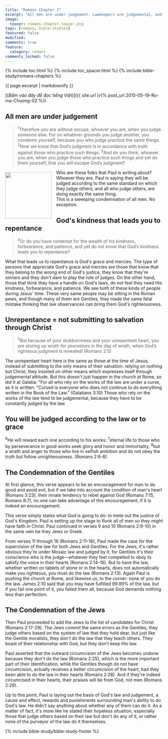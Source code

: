 ```yaml
---
title: "Romans Chapter 2"
excerpt: "All men are under judgement. Lawkeepers are judgemental, and they will be judged by the very law they uphold. God's kindness that leads you to repentance. Unrepentance = not submitting to salvation through Christ. All will be judged according to the law or to grace. All Gentiles who live under the moral law in their hearts are condemned. All Jews under Mosaic Law are condemned."
image: 
  teaser: romans-chapter-teaser.png
tags: [romans, bible-studies]
featured: false
modified:
comments: true
feature:
  category: romans
comments_locked: false
---
```


{% include toc.html %}
{% include toc_spacer.html %}
{% include bible-study/romans-chapters %}

{{ page.excerpt | markdownify }}

[(<em>Bấm vào đây để đọc tiếng Việt</em>)]({{ site.url }}{% post_url 2015-05-19-Ro-ma-Chuong-02 %})

## All men are under judgement

> <sup>1</sup>Therefore you are without excuse, whoever you are, when you judge someone else. For on whatever grounds you judge another, you condemn yourself, because you who judge practice the same things. <sup>2</sup>Now we know that Godʼs judgment is in accordance with truth against those who practice such things. <sup>3</sup>And do you think, whoever you are, when you judge those who practice such things and yet do them yourself, that you will escape Godʼs judgment?

<div>
<p>
<img alt src="{{ site.url }}/assets/images/no-condemnation.jpg" style="border: 0px none; margin: 7px 15px 0px 0px; max-width: 100%; height: 148px; padding: 0px; float: left;">
<p style="text-align: left;">Who are these folks that Paul is writing about? Whoever they are, Paul is saying they will be judged according to the same standard on which they judge others; and all who judge others, are doing exactly the same thing.<br /> This is a sweeping condemnation of all men. No exception.</p>
</p>
</div>

## God's kindness that leads you to repentance

> <sup>4</sup>Or do you have contempt for the wealth of his kindness, forbearance, and patience, and yet do not know that Godʼs kindness leads you to repentance?

<p style="text-align: left;">What that leads us to repentance is God's grace and mercies. The type of persons that appreciate God's grace and mercies are those that know that they belong to the wrong end of God's justice, they know that they're sinners and they don't dare to play the role of judges. On the other hand, those that think they have a handle on God's laws, do not feel they need His kindness, forbearance, and patience. We see both of these kinds of people during Jesus' time. These very same people may be sitting in the Roman pews, and though many of them are Gentiles, they made the same fatal mistake thinking that law observances can bring them God's righteousness.</p>

## Unrepentance = not submitting to salvation through Christ

> <sup>5</sup>But because of your stubbornness and your unrepentant heart, you are storing up wrath for yourselves in the day of wrath, when Godʼs righteous judgment is revealed! (Romans 2:5)

The unrepentant heart here is the same as those at the time of Jesus, instead of submitting to the only means of their salvation: relying on nothing but Christ, they insisted on other means which expresses itself through judgemental attitude. But this doesn't just happen in the church at Rome, so did it at Galatia: "For all who rely on the works of the law are under a curse, as it is written: "Cursed is everyone who does not continue to do everything written in the Book of the Law." (Galatians 3:10) Those who rely on the works of the law tend to be judgemental, because they have to be constantly judged by the law.

## You will be judged according to the law or to grace

<sup>6</sup>He will reward each one according to his works: <sup>7</sup>eternal life to those who by perseverance in good works seek glory and honor and immortality, <sup>8</sup>but a wrath and anger to those who live in selfish ambition and do not obey the truth but follow unrighteousness.
(Romans 2:6-8)

## The Condemnation of the Gentiles

At first glance, this verse appears to be an encouragement for man to do good and avoid evil, but if we take into account the condition of man's heart (Romans 3:23), their innate tendency to rebel against God (Romans 7:15, Romans 8:7), no one can take advantage of this encouragement, if it is indeed an encouragement.

This verse simply states what God is going to do: to mete out the justice of God's Kingdom. Paul is setting up the stage to flunk all of men so they might have faith in Christ. Paul continued in verses 9 and 10 (Romans 2:9-10) in the same vein be they Jews or Greek.

From verses 11 through 16 (Romans 2:11-16), Paul made the case for the supervision of the law for both Jews and Gentiles. For the Jews, it's rather obvious they're under Mosaic law and judged by it, for Gentiles it's their conscience who is the judge—whatever they feel compelled to obey to satisfy the voice in their hearts (Romans 2:14-16). But to have the law, whether written on tablets of stone or in the hearts, does not automatically make you righteous, you must do the law (Romans 2:13). Again Paul is pushing the church at Rome, and likewise us, to the corner: none of you do the law. James 2:10 said that you may have fulfilled 99.99% of the law, but if you fail one point of it, you failed them all, because God demands nothing less than perfection.

## The Condemnation of the Jews

Then Paul proceeded to add the Jews to the list of candidates for Christ (Romans 2:17-29). The Jews commit the same errors as the Gentiles, they judge others based on the system of law that they hold dear, but just like the Gentile moralists, they don't do the law that they teach others. They boast of their relationship with God, but they don't keep His law.

Paul asserted that the outward circumcision of the Jews becomes undone because they don't do the law (Romans 2:25), which is the more important part of their identification, while the Gentiles though do not have circumcision, actually receives a better circumcision of the heart, had they been able to do the law in their hearts (Romans 2:28). And if they're indeed circumcised in their hearts, their praises will be from God, not men (Romans 2:29).

Up to this point, Paul is laying out the basis of God's law and judgement, a cause and effect, rewards and punishments surrounding man's ability to do God's law. He didn't say anything about whether any of them can do it. As a matter of fact, it's more like he stated their hopeless situation, especially those that judge others based on their law but don't do any of it, or rather none of the purveyor of the law do it themselves.

{% include bible-study/bible-study-footer %}

